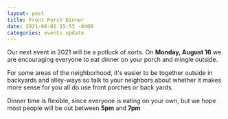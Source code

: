 ```yaml
---
layout: post
title: Front Porch Dinner
date: 2021-08-01 15:53 -0400
categories: events update
---
```


Our next event in 2021 will be a potluck of sorts. On **Monday, August 16** we
are encouraging everyone to eat dinner on your porch and mingle outside.

For some areas of the neighborhood, it's easier to be together outside in backyards and alley-ways
so talk to your neighbors about whether it makes more sense for you all do use
front porches or back yards.

Dinner time is flexible, since everyone is eating on your own, but we hope most people will be out between **5pm** and **7pm**
